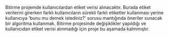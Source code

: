 Bitirme projemde kullanıcılardan etiket verisi alınacaktır. 
Burada etiket verilerini girerken farklı kullanıcıların sürekli farklı etiketler kullanması yerine kullanıcıya ‘bunu mu demek istediniz?’ sorusu mantığında öneriler sunacak bir algoritma kullanmak.
Bitirme projesinde değişiklikler yapıldığı ve kullanıcıdan etiket verisi alınmadığı için proje bu aşamada kalmmıştır.
